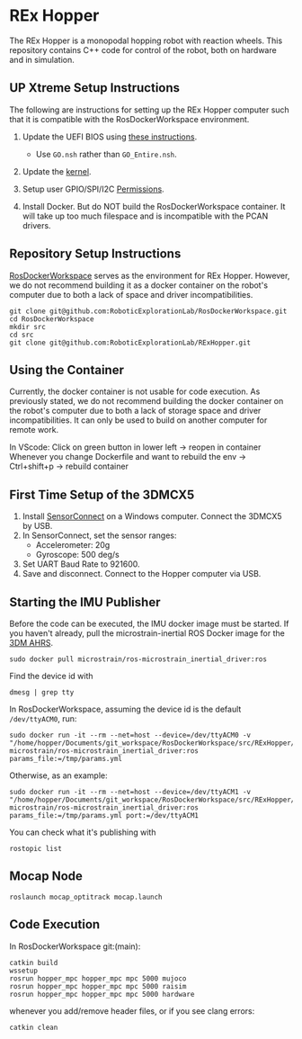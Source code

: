 # REx Hopper

The REx Hopper is a monopodal hopping robot with reaction wheels. This repository contains C++ code for control of the robot, both on hardware and in simulation.

## UP Xtreme Setup Instructions

The following are instructions for setting up the REx Hopper computer such that it is compatible with the RosDockerWorkspace environment.

1. Update the UEFI BIOS using [these instructions](https://downloads.up-community.org/download/up-xtreme-uefi-bios-v1-9/).
   - Use `GO.nsh` rather than `GO_Entire.nsh`.

2. Update the [kernel](https://github.com/up-board/up-community/wiki/Ubuntu_20.04).

3. Setup user GPIO/SPI/I2C [Permissions](https://github.com/up-board/up-community/wiki/Ubuntu_20.04#enable-the-hat-functionality-from-userspace).

4. Install Docker. But do NOT build the RosDockerWorkspace container. It will take up too much filespace and is incompatible with the PCAN drivers.

## Repository Setup Instructions

[RosDockerWorkspace](https://github.com/RoboticExplorationLab/RosDockerWorkspace) serves as the environment for REx Hopper. However, we do not recommend building it as a docker container on the robot's computer due to both a lack of space and driver incompatibilities.

```
git clone git@github.com:RoboticExplorationLab/RosDockerWorkspace.git
cd RosDockerWorkspace
mkdir src
cd src
git clone git@github.com:RoboticExplorationLab/RExHopper.git
```

## Using the Container
Currently, the docker container is not usable for code execution. As previously stated, we do not recommend building the docker container on the robot's computer due to both a lack of storage space and driver incompatibilities. It can only be used to build on another computer for remote work.

In VScode:
Click on green button in lower left -> reopen in container
Whenever you change Dockerfile and want to rebuild the env ->  Ctrl+shift+p -> rebuild container


## First Time Setup of the 3DMCX5
1. Install [SensorConnect](https://www.microstrain.com/software/sensorconnect) on a Windows computer. Connect the 3DMCX5 by USB.
2. In SensorConnect, set the sensor ranges:
   - Accelerometer: 20g
   - Gyroscope: 500 deg/s
3. Set UART Baud Rate to 921600.
4. Save and disconnect. Connect to the Hopper computer via USB.
<!-- 4. In Configuration > Mounting, set the following transformation in Euler Angles -->

## Starting the IMU Publisher
Before the code can be executed, the IMU docker image must be started. If you haven't already, pull the microstrain-inertial ROS Docker image for the [3DM AHRS](https://hub.docker.com/r/microstrain/ros-microstrain_inertial_driver).

```
sudo docker pull microstrain/ros-microstrain_inertial_driver:ros
```

Find the device id with 

```
dmesg | grep tty
```

In RosDockerWorkspace, assuming the device id is the default `/dev/ttyACM0`, run:

```
sudo docker run -it --rm --net=host --device=/dev/ttyACM0 -v "/home/hopper/Documents/git_workspace/RosDockerWorkspace/src/RExHopper/params.yml:/tmp/params.yml" microstrain/ros-microstrain_inertial_driver:ros params_file:=/tmp/params.yml
```
Otherwise, as an example:
```
sudo docker run -it --rm --net=host --device=/dev/ttyACM1 -v "/home/hopper/Documents/git_workspace/RosDockerWorkspace/src/RExHopper/params.yml:/tmp/params.yml" microstrain/ros-microstrain_inertial_driver:ros params_file:=/tmp/params.yml port:=/dev/ttyACM1
```

You can check what it's publishing with 
```
rostopic list
```

## Mocap Node
```
roslaunch mocap_optitrack mocap.launch
```

## Code Execution

In RosDockerWorkspace git:(main):

```
catkin build 
wssetup
rosrun hopper_mpc hopper_mpc mpc 5000 mujoco
rosrun hopper_mpc hopper_mpc mpc 5000 raisim
rosrun hopper_mpc hopper_mpc mpc 5000 hardware
```

whenever you add/remove header files, or if you see clang errors:

```
catkin clean
```